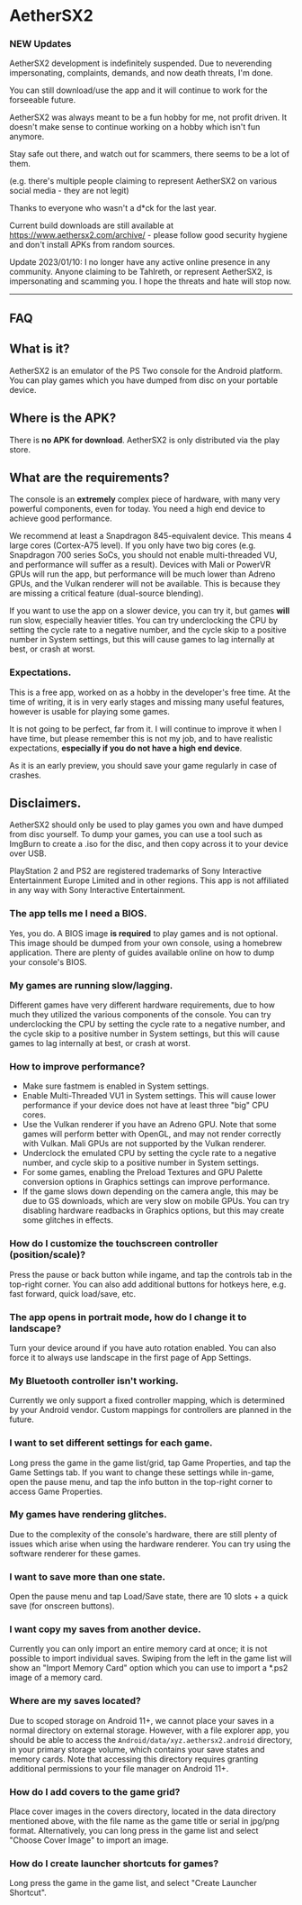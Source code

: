 # AetherSX2

### NEW Updates

AetherSX2 development is indefinitely suspended.
Due to neverending impersonating, complaints, demands, and now death threats, I'm done.

You can still download/use the app and it will continue to work for the forseeable future.

AetherSX2 was always meant to be a fun hobby for me, not profit driven. It doesn't make sense to continue working on a hobby which isn't fun anymore.

Stay safe out there, and watch out for scammers, there seems to be a lot of them.

(e.g. there's multiple people claiming to represent AetherSX2 on various social media - they are not legit)

Thanks to everyone who wasn't a d*ck for the last year.

Current build downloads are still available at https://www.aethersx2.com/archive/ - please follow good security hygiene and don't install APKs from random sources.

Update 2023/01/10: I no longer have any active online presence in any community. Anyone claiming to be Tahlreth, or represent AetherSX2, is impersonating and scamming you.
I hope the threats and hate will stop now.

---

## FAQ

## What is it?
AetherSX2 is an emulator of the PS Two console for the Android platform. You can play games which you have dumped from disc on your portable device.

## Where is the APK?
There is **no APK for download**. AetherSX2 is only distributed via the play store.

## What are the requirements?
The console is an **extremely** complex piece of hardware, with many very powerful components, even for today. You need a high end device to achieve good performance.

We recommend at least a Snapdragon 845-equivalent device. This means 4 large cores (Cortex-A75 level). If you only have two big cores (e.g. Snapdragon 700 series SoCs, you should not enable multi-threaded VU, and performance will suffer as a result). Devices with Mali or PowerVR GPUs will run the app, but performance will be much lower than Adreno GPUs, and the Vulkan renderer will not be available. This is because they are missing a critical feature (dual-source blending).

If you want to use the app on a slower device, you can try it, but games **will** run slow, especially heavier titles. You can try underclocking the CPU by setting the cycle rate to a negative number, and the cycle skip to a positive number in System settings, but this will cause games to lag internally at best, or crash at worst.

### Expectations.
This is a free app, worked on as a hobby in the developer's free time. At the time of writing, it is in very early stages and missing many useful features, however is usable for playing some games.

It is not going to be perfect, far from it. I will continue to improve it when I have time, but please remember this is not my job, and to have realistic expectations, **especially if you do not have a high end device**.

As it is an early preview, you should save your game regularly in case of crashes.

## Disclaimers.
AetherSX2 should only be used to play games you own and have dumped from disc yourself. To dump your games, you can use a tool such as ImgBurn to create a .iso for the disc, and then copy across it to your device over USB.

PlayStation 2 and PS2 are registered trademarks of Sony Interactive Entertainment Europe Limited and in other regions. This app is not affiliated in any way with Sony Interactive Entertainment.

### The app tells me I need a BIOS.

Yes, you do. A BIOS image **is required** to play games and is not optional. This image should be dumped from your own console, using a homebrew application. There are plenty of guides available online on how to dump your console's BIOS.

### My games are running slow/lagging.
Different games have very different hardware requirements, due to how much they utilized the various components of the console. You can try underclocking the CPU by setting the cycle rate to a negative number, and the cycle skip to a positive number in System settings, but this will cause games to lag internally at best, or crash at worst.

### How to improve performance?
- Make sure fastmem is enabled in System settings.
- Enable Multi-Threaded VU1 in System settings. This will cause lower performance if your device does not have at least three "big" CPU cores.
- Use the Vulkan renderer if you have an Adreno GPU. Note that some games will perform better with OpenGL, and may not render correctly with Vulkan. Mali GPUs are not supported by the Vulkan renderer.
- Underclock the emulated CPU by setting the cycle rate to a negative number, and cycle skip to a positive number in System settings.
- For some games, enabling the Preload Textures and GPU Palette conversion options in Graphics settings can improve performance.
- If the game slows down depending on the camera angle, this may be due to GS downloads, which are very slow on mobile GPUs. You can try disabling hardware readbacks in Graphics options, but this may create some glitches in effects.

### How do I customize the touchscreen controller (position/scale)?
Press the pause or back button while ingame, and tap the controls tab in the top-right corner. You can also add additional buttons for hotkeys here, e.g. fast forward, quick load/save, etc.

### The app opens in portrait mode, how do I change it to landscape?
Turn your device around if you have auto rotation enabled. You can also force it to always use landscape in the first page of App Settings.

### My Bluetooth controller isn't working.
Currently we only support a fixed controller mapping, which is determined by your Android vendor. Custom mappings for controllers are planned in the future.

### I want to set different settings for each game.
Long press the game in the game list/grid, tap Game Properties, and tap the Game Settings tab. If you want to change these settings while in-game, open the pause menu, and tap the info button in the top-right corner to access Game Properties.

### My games have rendering glitches.
Due to the complexity of the console's hardware, there are still plenty of issues which arise when using the hardware renderer. You can try using the software renderer for these games.

### I want to save more than one state.
Open the pause menu and tap Load/Save state, there are 10 slots + a quick save (for onscreen buttons).

### I want copy my saves from another device.
Currently you can only import an entire memory card at once; it is not possible to import individual saves. Swiping from the left in the game list will show an "Import Memory Card" option which you can use to import a *.ps2 image of a memory card.

### Where are my saves located?
Due to scoped storage on Android 11+, we cannot place your saves in a normal directory on external storage. However, with a file explorer app, you should be able to access the `Android/data/xyz.aethersx2.android` directory, in your primary storage volume, which contains your save states and memory cards. Note that accessing this directory requires granting additional permissions to your file manager on Android 11+.

### How do I add covers to the game grid?
Place cover images in the covers directory, located in the data directory mentioned above, with the file name as the game title or serial in jpg/png format. Alternatively, you can long press in the game list and select "Choose Cover Image" to import an image.

### How do I create launcher shortcuts for games?
Long press the game in the game list, and select "Create Launcher Shortcut".